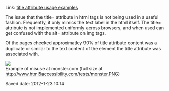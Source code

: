 <div id="wikitext">

Link: [title attribute usage
examples](http://www.html5accessibility.com/tests/title-usage.html)

The issue that the title= attribute in html tags is not being used in a
useful fashion. Frequently, it only mimics the text label in the html
itself. The title= attribute is not implemented uniformly across
browsers, and when used can get confused with the alt= attribute on img
tags.

<div class="vspace">

</div>

<div class="round lrindent quote">

Of the pages checked approximatley 90% of title attribute content was a
duplicate or similar to the text content of the element the title
attribute was associated with.

<div class="vspace">

</div>

</div>

<div class="vspace">

</div>

<div class="frame">

<div>

![](http://wiki.tamouse.org?n=uploads.SavedLinks.TitleAttributeAbuseExamples.monsterabuse.png)\
Example of misuse at monster.com (full size at
<http://www.html5accessibility.com/tests/monster.PNG>)

</div>

</div>

Saved date: 2012-1-23 10:14

<div class="vspace">

</div>

</div>
